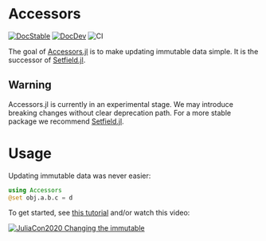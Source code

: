 # Accessors

[![DocStable](https://img.shields.io/badge/docs-stable-blue.svg)](https://juliaobjects.github.io/Accessors.jl/stable/intro)
[![DocDev](https://img.shields.io/badge/docs-dev-blue.svg)](https://juliaobjects.github.io/Accessors.jl/dev/intro)
![CI](https://github.com/JuliaObjects/Accessors.jl/workflows/CI/badge.svg)

The goal of [Accessors.jl](https://github.com/JuliaObjects/Accessors.jl) is to make updating immutable data simple.
It is the successor of [Setfield.jl](https://github.com/jw3126/Setfield.jl).

## Warning

Accessors.jl is currently in an experimental stage. We may introduce breaking changes without clear deprecation path. For a more stable package we recommend [Setfield.jl](https://github.com/jw3126/Setfield.jl).

# Usage
Updating immutable data was never easier:
```julia
using Accessors
@set obj.a.b.c = d
```
To get started, see [this tutorial](https://juliaobjects.github.io/Accessors.jl/stable/getting_started/) and/or watch this video:

[![JuliaCon2020 Changing the immutable](https://img.youtube.com/vi/vkAOYeTpLg0/0.jpg)](https://youtu.be/vkAOYeTpLg0 "Changing the immutable")
